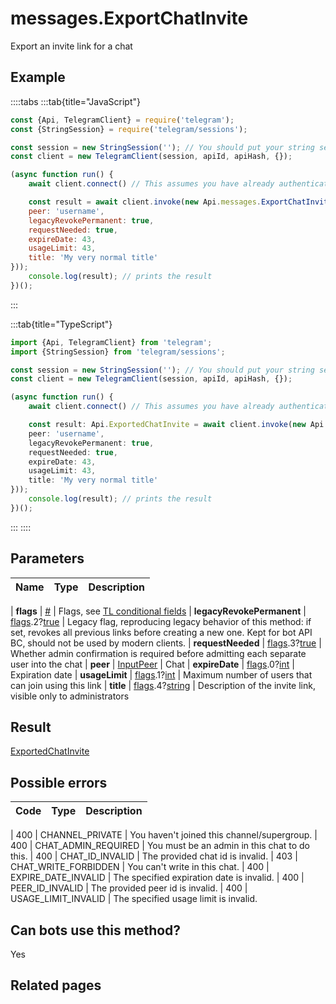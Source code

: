 # messages.ExportChatInvite

Export an invite link for a chat



## Example

::::tabs
:::tab{title="JavaScript"}
```js
const {Api, TelegramClient} = require('telegram');
const {StringSession} = require('telegram/sessions');

const session = new StringSession(''); // You should put your string session here
const client = new TelegramClient(session, apiId, apiHash, {});

(async function run() {
    await client.connect() // This assumes you have already authenticated with .start()

    const result = await client.invoke(new Api.messages.ExportChatInvite({
    peer: 'username',
    legacyRevokePermanent: true,
    requestNeeded: true,
    expireDate: 43,
    usageLimit: 43,
    title: 'My very normal title'
}));
    console.log(result); // prints the result
})();
```
:::

:::tab{title="TypeScript"}
```ts
import {Api, TelegramClient} from 'telegram';
import {StringSession} from 'telegram/sessions';

const session = new StringSession(''); // You should put your string session here
const client = new TelegramClient(session, apiId, apiHash, {});

(async function run() {
    await client.connect() // This assumes you have already authenticated with .start()

    const result: Api.ExportedChatInvite = await client.invoke(new Api.messages.ExportChatInvite({
    peer: 'username',
    legacyRevokePermanent: true,
    requestNeeded: true,
    expireDate: 43,
    usageLimit: 43,
    title: 'My very normal title'
}));
    console.log(result); // prints the result
})();
```
:::
::::



## Parameters

| Name | Type | Description |
| :--: | ---- | ----------- |

| **flags** | [#](https://core.telegram.org/type/%23) | Flags, see [TL conditional fields](https://core.telegram.org/mtproto/TL-combinators#conditional-fields) 
| **legacyRevokePermanent** | [flags](https://core.telegram.org/mtproto/TL-combinators#conditional-fields).2?[true](https://core.telegram.org/constructor/true) | Legacy flag, reproducing legacy behavior of this method: if set, revokes all previous links before creating a new one. Kept for bot API BC, should not be used by modern clients. 
| **requestNeeded** | [flags](https://core.telegram.org/mtproto/TL-combinators#conditional-fields).3?[true](https://core.telegram.org/constructor/true) | Whether admin confirmation is required before admitting each separate user into the chat 
| **peer** | [InputPeer](https://core.telegram.org/type/InputPeer) | Chat 
| **expireDate** | [flags](https://core.telegram.org/mtproto/TL-combinators#conditional-fields).0?[int](https://core.telegram.org/type/int) | Expiration date 
| **usageLimit** | [flags](https://core.telegram.org/mtproto/TL-combinators#conditional-fields).1?[int](https://core.telegram.org/type/int) | Maximum number of users that can join using this link 
| **title** | [flags](https://core.telegram.org/mtproto/TL-combinators#conditional-fields).4?[string](https://core.telegram.org/type/string) | Description of the invite link, visible only to administrators 


## Result

[ExportedChatInvite](https://core.telegram.org/type/ExportedChatInvite)



## Possible errors

| Code | Type | Description |
| :--: | ---- | ----------- |

| 400 | CHANNEL\_PRIVATE | You haven't joined this channel/supergroup. 
| 400 | CHAT\_ADMIN\_REQUIRED | You must be an admin in this chat to do this. 
| 400 | CHAT\_ID\_INVALID | The provided chat id is invalid. 
| 403 | CHAT\_WRITE\_FORBIDDEN | You can't write in this chat. 
| 400 | EXPIRE\_DATE\_INVALID | The specified expiration date is invalid. 
| 400 | PEER\_ID\_INVALID | The provided peer id is invalid. 
| 400 | USAGE\_LIMIT\_INVALID | The specified usage limit is invalid. 


## Can bots use this method?

Yes

## Related pages


